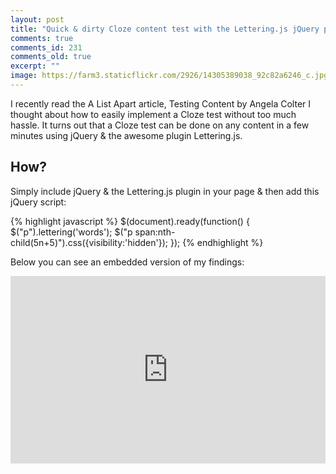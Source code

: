 ```yaml
---
layout: post
title: "Quick & dirty Cloze content test with the Lettering.js jQuery plugin"
comments: true
comments_id: 231
comments_old: true
excerpt: ""
image: https://farm3.staticflickr.com/2926/14305389038_92c82a6246_c.jpg
---
```

I recently read the A List Apart article, Testing Content by Angela Colter I thought about how to easily implement a Cloze test without too much hassle. It turns out that a Cloze test can be done on any content in a few minutes using jQuery & the awesome plugin Lettering.js.

## How?
Simply include jQuery & the Lettering.js plugin in your page & then add this jQuery script:

{% highlight javascript %}
$(document).ready(function() {
	$("p").lettering('words');
	$("p span:nth-child(5n+5)").css({visibility:'hidden'});
});
{% endhighlight %}

Below you can see an embedded version of my findings:

<iframe width="100%" height="300" src="http://jsfiddle.net/mrmartineau/K9aBA/embedded/result,js,css,html" allowfullscreen="allowfullscreen" frameborder="0"></iframe>